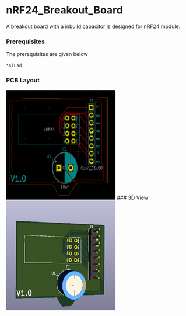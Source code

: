 # nRF24_Breakout_Board
A breakout board with a inbuild capacitor is designed for nRF24 module. 

### Prerequisites
The prerequisites are given below
```
*KiCad
```
### PCB Layout
<img src="img/desktop.png" width="300" height ="300"> 
### 3D View
<img src="img/Screenshot_2.png" width="300" height ="300"> 

